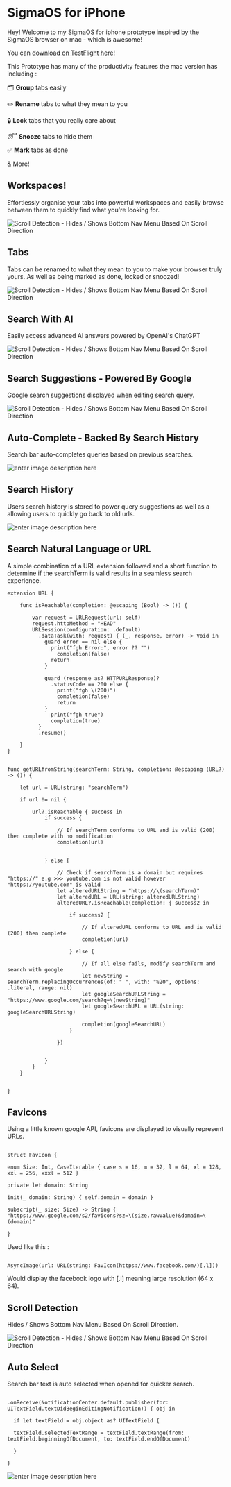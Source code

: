 # SigmaOS for iPhone

Hey! Welcome to my SigmaOS for iphone prototype inspired by the SigmaOS browser on mac - which is awesome!

You can [download on TestFlight here](https://testflight.apple.com/join/53X9tU1z)!
  

This Prototype has many of the productivity features the mac version has including :

🗂️ **Group** tabs easily

✏️ **Rename** tabs to what they mean to you

🔒 **Lock** tabs that you really care about

😴 **Snooze** tabs to hide them

✅ **Mark** tabs as done

& More!

  

## Workspaces!

Effortlessly organise your tabs into powerful workspaces and easily browse between them to quickly find what you're looking for.

![Scroll Detection - Hides / Shows Bottom Nav Menu Based On Scroll Direction](https://github.com/maxchaplin0610/sigmaOSPrototype/blob/main/workspaces_1.gif)


## Tabs
Tabs can be renamed to what they mean to you to make your browser truly yours. As well as being marked as done, locked or snoozed!

![Scroll Detection - Hides / Shows Bottom Nav Menu Based On Scroll Direction](https://github.com/maxchaplin0610/sigmaOSPrototype/blob/main/renameTab_1.gif)

## Search With AI

Easily access advanced AI answers powered by OpenAI's ChatGPT

![Scroll Detection - Hides / Shows Bottom Nav Menu Based On Scroll Direction](https://github.com/maxchaplin0610/sigmaOSPrototype/blob/main/AISearch.gif)

  

## Search Suggestions - Powered By Google
Google search suggestions displayed when editing search query.

![Scroll Detection - Hides / Shows Bottom Nav Menu Based On Scroll Direction](https://github.com/maxchaplin0610/sigmaOSPrototype/blob/main/gogoleSearchsuggestions.gif)

  

## Auto-Complete - Backed By Search History

Search bar auto-completes queries based on previous searches.

![enter image description here](https://github.com/maxchaplin0610/sigmaOSPrototype/blob/main/historySuggestion.gif)



## Search History

Users search history is stored to power query suggestions as well as a allowing users to quickly go back to old urls.

![enter image description here](https://github.com/maxchaplin0610/sigmaOSPrototype/blob/main/searchHistory.png)

  
## Search Natural Language or URL
A simple combination of a URL extension followed and a short function to determine if the searchTerm is valid results in a seamless search experience.

```
extension URL {
    
    func isReachable(completion: @escaping (Bool) -> ()) {
        
        var request = URLRequest(url: self)
        request.httpMethod = "HEAD"
        URLSession(configuration: .default)
          .dataTask(with: request) { (_, response, error) -> Void in
            guard error == nil else {
              print("fgh Error:", error ?? "")
                completion(false)
              return
            }

            guard (response as? HTTPURLResponse)?
              .statusCode == 200 else {
                print("fgh \(200)")
                completion(false)
                return
            }
              print("fgh true")
              completion(true)
          }
          .resume()
      
    }
}

```
```

func getURLfromString(searchTerm: String, completion: @escaping (URL?) -> ()) {
    
    let url = URL(string: "searchTerm")
    
    if url != nil {
        
        url?.isReachable { success in
            if success {
                
                // If searchTerm conforms to URL and is valid (200) then complete with no modification
                completion(url)
                
                
            } else {
                
                // Check if searchTerm is a domain but requires "https://" e.g >>> youtube.com is not valid however "https://youtube.com" is valid
                let alteredURLString = "https://\(searchTerm)"
                let alteredURL = URL(string: alteredURLString)
                alteredURL?.isReachable(completion: { success2 in
                    
                    if success2 {
                        
                        // If alteredURL conforms to URL and is valid (200) then complete
                        completion(url)
                        
                    } else {
                        
                        // If all else fails, modify searchTerm and search with google
                        let newString = searchTerm.replacingOccurrences(of: " ", with: "%20", options: .literal, range: nil)
                        let googleSearchURLString = "https://www.google.com/search?q=\(newString)"
                        let googleSearchURL = URL(string: googleSearchURLString)
                        
                        completion(googleSearchURL)
                    }
                    
                })
                
                
            }
        }
    }
    
    
}

```

## Favicons

Using a little known google API, favicons are displayed to visually represent URLs.

```

struct FavIcon {

enum Size: Int, CaseIterable { case s = 16, m = 32, l = 64, xl = 128, xxl = 256, xxxl = 512 }

private let domain: String

init(_ domain: String) { self.domain = domain }

subscript(_ size: Size) -> String { "https://www.google.com/s2/favicons?sz=\(size.rawValue)&domain=\(domain)"

}

```

Used like this :

```

AsyncImage(url: URL(string: FavIcon(https://www.facebook.com/)[.l]))

```

Would display the facebook logo with [.l] meaning large resolution (64 x 64).

  

## Scroll Detection

Hides / Shows Bottom Nav Menu Based On Scroll Direction.

  

![Scroll Detection - Hides / Shows Bottom Nav Menu Based On Scroll Direction](https://github.com/maxchaplin0610/sigmaOSPrototype/blob/main/scrollDetection.gif)

  

## Auto Select

Search bar text is auto selected when opened for quicker search.

```

.onReceive(NotificationCenter.default.publisher(for: UITextField.textDidBeginEditingNotification)) { obj in

  if let textField = obj.object as? UITextField {

  textField.selectedTextRange = textField.textRange(from: textField.beginningOfDocument, to: textField.endOfDocument)

  }

}

```

![enter image description here](https://github.com/maxchaplin0610/sigmaOSPrototype/blob/main/autoSelect.gif)
